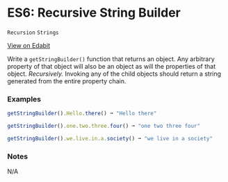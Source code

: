 # ES6: Recursive String Builder

`Recursion` `Strings`

[View on Edabit](https://edabit.com/challenge/LMkhSsuCgpHYm8fCS)

Write a `getStringBuilder()` function that returns an object. Any arbitrary property of that object will also be an object as will the properties of that object. _Recursively._ Invoking any of the child objects should return a string generated from the entire property chain.

### Examples

```js
getStringBuilder().Hello.there() ➞ "Hello there"

getStringBuilder().one.two.three.four() ➞ "one two three four"

getStringBuilder().we.live.in.a.society() ➞ "we live in a society"
```

### Notes

N/A
